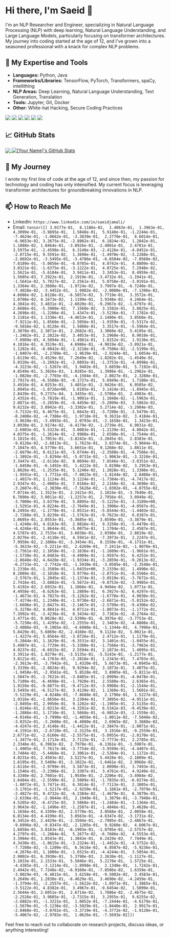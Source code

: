 # Hi there, I'm Saeid 👋

I'm an NLP Researcher and Engineer, specializing in Natural Language Processing (NLP) with deep learning, Natural Language Understanding, and Large Language Models, particularly focusing on transformer architectures. My journey into coding started at the age of 12, and I've grown into a seasoned professional with a knack for complex NLP problems. 
## 🧠 My Expertise and Tools

- **Languages:** Python, Java
- **Frameworks/Libraries:** TensorFlow, PyTorch, Transformers, spaCy, intellithing
- **NLP Areas:** Deep Learning, Natural Language Understanding, Text Generation, Translation
- **Tools:** Jupyter, Git, Docker
- **Other:** White-hat Hacking, Secure Coding Practices

![](https://img.shields.io/badge/Code-Python-informational?style=flat&logo=python&logoColor=white&color=2bbc8a)
![](https://img.shields.io/badge/Code-Java-informational?style=flat&logo=java&logoColor=white&color=2bbc8a)
![](https://img.shields.io/badge/Tool-TensorFlow-informational?style=flat&logo=tensorflow&logoColor=white&color=2bbc8a)
![](https://img.shields.io/badge/Tool-PyTorch-informational?style=flat&logo=pytorch&logoColor=white&color=2bbc8a)
![](https://img.shields.io/badge/Tool-Transformers-informational?style=flat&logo=huggingface&logoColor=white&color=2bbc8a)
![](https://img.shields.io/badge/Tool-intellithing-informational?style=flat&logo=tensorflow&logoColor=white&color=2bbc8a)

<!-- Update these badges with your own stack -->

## 📈 GitHub Stats

<a href="https://github.com/Saeidjamali">
  <img align="center" src="https://github-readme-stats.vercel.app/api/top-langs/?username=Saeidjamali&hide=html&title_color=ffffff&text_color=c9cacc&icon_color=2bbc8a&bg_color=1d1f21" />
</a>
<a href="https://github.com/Saeidjamali">
  <img align="center" src="https://github-readme-stats.vercel.app/api?username=Saeidjamali&show_icons=true&line_height=27&count_private=true&title_color=ffffff&text_color=c9cacc&icon_color=2bbc8a&bg_color=1d1f21" alt="[Your Name]'s GitHub Stats" />
</a>

## 🚀 My Journey

I wrote my first line of code at the age of 12, and since then, my passion for technology and coding has only intensified. My current focus is leveraging transformer architectures for groundbreaking innovations in NLP.

<!--## 📝 Research & Publications

- "[Title of Your Research Paper](link-to-paper)": Published in [Journal/Conference Name]
- "[Title of Your Project](link-to-project)": An open-source project for NLP enthusiasts and professionals
<!-- Add your research papers, talks, and other publications -->

## 📫 How to Reach Me

- LinkedIn: `https://www.linkedin.com/in/saeidjamali/`
- Email: `tensor([[ 3.0177e-01,  8.1186e-02,  1.4063e-01,  1.3963e-01,  4.3099e-01,
         -3.9895e-01,  1.5848e-01,  5.9140e-01, -1.2244e-01, -7.4624e-01,
         -1.0662e-01, -3.3839e-01,  2.2770e-01,  8.6014e-01, -6.9653e-02,
          3.2675e-01, -2.8802e-01,  6.1824e-02,  1.2842e-01,  1.1088e-02,
          1.8464e-01, -3.0926e-01, -2.4001e-01,  2.4781e-01,  3.5975e-01,
         -2.4598e-01,  6.3140e-03, -2.4126e-01, -4.8452e-01, -2.0715e-01,
          9.5591e-02,  1.3698e-01, -1.4970e-02, -3.2268e-01, -2.8692e-01,
         -3.5495e-01, -3.4786e-01, -6.6504e-02, -7.0568e-02,  7.8189e-01,
         -5.0856e-01, -6.8785e-01,  4.0742e-01,  4.8809e-02,  3.0321e-02,
         -1.6375e-01, -3.1222e-01,  4.0725e-01,  7.2948e-02,  1.5621e-01,
         -5.6104e-01,  3.9411e-01,  3.3453e-01,  8.4959e-02,  1.5605e-03,
          7.2922e-01,  2.1919e-01, -3.4732e-01, -1.1941e-01, -1.5641e-02,
          5.7027e-02,  2.2561e-01,  5.0758e-02, -3.0191e-01,  1.3364e-01,
          2.3688e-01, -1.9724e-02,  3.7997e-01, -6.7240e-01, -7.4028e-02,
         -3.4452e-01,  1.9982e-02, -2.0000e-01, -7.1396e-02,  4.6086e-02,
          1.8128e-01, -6.5857e-02,  5.7719e-01,  3.3572e-01,  1.0708e-02,
          4.1673e-02,  1.1199e-01,  3.9348e-02,  4.2464e-01,  4.3841e-01,
          3.4831e-01, -2.6020e-01, -9.2967e-02, -1.6797e-01,  2.6686e-01,
         -5.3900e-02,  7.1560e-02,  3.1592e-01,  3.8825e-01,  4.2698e-01,
         -1.2206e-01,  1.4347e-01, -3.5236e-01, -7.1782e-02,  3.1181e-01,
          1.1338e-01, -4.4653e-01,  2.1480e-01,  3.8568e-01, -7.9211e-01,
          1.8560e-01, -2.5056e-01, -1.9359e-01, -5.5317e-02, -9.5016e-02,
          1.0128e-01,  1.5088e-01,  3.3517e-01, -5.5964e-01,  2.3878e-01,
          2.3871e-01,  2.2682e-01,  3.3060e-02,  5.4195e-01, -1.2482e-01,
          2.2822e-02,  3.4053e-01,  3.2960e-01,  8.9010e-01, -7.0989e-03,
          4.5894e-01, -1.4981e-01,  1.0152e-01,  1.9136e-01,  4.1016e-01,
          4.3519e-01,  4.6986e-01, -4.9019e-02, -3.8921e-01,  1.1282e-01,
         -8.0842e-02, -2.3218e-01, -9.7506e-02, -2.5199e-01, -1.0407e-01,
         -2.2789e-01, -1.9639e-01, -2.9244e-01,  1.6054e-01,  1.6119e-01,
          3.4529e-02,  7.2649e-02, -1.8202e-01, -1.4540e-01,  5.0320e-01,
         -3.2892e-01, -2.0893e-01, -1.3753e-01, -4.8998e-01, -4.3223e-02,
         -1.5267e-01,  3.9402e-01,  3.6859e-01,  5.7192e-01,  4.8549e-01,
          5.3026e-03,  1.0285e-01,  1.3998e-01, -1.2982e-01, -1.0826e-01,
         -2.7703e-01, -4.1504e-03,  2.8027e-01,  2.3288e-01,  2.7917e-01,
         -6.5508e-03, -6.1727e-01,  5.6949e-01,  1.7180e-01,  3.4916e-01,
          4.0253e-01,  3.4851e-01, -2.9426e-01,  6.9505e-02,  1.0945e-01,
         -1.0726e+00,  1.8105e-01,  3.1424e-01, -1.8945e-01,  2.8439e-01,
          9.2737e-04,  1.3455e-01, -2.5706e-01,  2.4983e-01,  2.4352e-01,
         -3.7819e-01, -1.9091e-01,  1.1048e-02, -1.5963e-01,  2.0871e-01,
         -3.2859e-01, -6.4459e-02, -5.2099e-03,  3.5863e-02,  9.6232e-02,
          3.8942e-01, -3.3302e-01,  5.2714e-02, -3.2904e-03, -3.7132e-01,
          6.4675e-01,  1.6643e-01, -3.7208e-01, -3.5479e-01, -8.2408e-02,
         -4.7386e-01,  1.9718e-01,  9.3631e-02,  3.4184e-01, -3.9639e-01,
         -3.4993e-01,  2.0793e-01, -2.1658e-01,  1.3423e-01,  3.0930e-01,
          2.9174e-02, -6.4179e-02, -1.2739e-01,  6.9031e-02, -2.6983e-01,
          5.5323e-01,  3.0083e-01, -1.2139e-01,  4.8842e-01,  4.0375e-01,
         -1.2614e-01, -2.9988e-01,  2.6598e-01, -1.7544e-01,  3.1815e-01,
          1.7053e-01, -3.8242e-01, -3.2045e-01,  2.8383e-01, -9.8126e-02,
         -2.6813e-01,  1.7623e-01,  3.0374e-01, -3.9044e-01,  7.1047e-03,
          4.5770e-01,  3.6651e-01,  9.1268e-02,  1.8011e-01, -2.6679e-01,
          9.6121e-03, -5.6744e-01, -2.3508e-01, -4.7566e-01, -1.3892e-01,
         -3.8294e-01, -5.0731e-02, -1.9063e-01, -3.3210e-01,  3.3447e-01,
         -2.6116e-02,  8.0694e-02,  7.8546e-01, -3.0351e-02, -1.8458e-01,
         -6.1492e-01,  1.4222e-02,  3.8190e-02,  3.2953e-01,  1.8826e-01,
         -1.2535e-01,  5.1240e-02,  1.2028e-01,  1.3380e-01, -1.9591e-01,
         -1.7731e-01, -7.0023e-02, -1.8144e-02,  2.8408e-01, -1.4037e-01,
          1.1124e-01,  3.1224e-01, -1.7384e-01, -4.7417e-02,  2.9347e-01,
         -2.0085e-01,  7.0166e-02,  2.2168e-02, -4.3690e-01, -3.2607e-01,
         -2.3830e-01, -7.5626e-02, -1.8302e-01, -4.8755e-02,  7.0714e-01,
          1.3523e-01,  2.2421e-01,  1.1824e-01, -3.7640e-01,  6.7890e-02,
          3.0011e-02, -1.2257e-01,  2.7956e-01,  3.0949e-02, -3.7000e-01,
          3.6379e-01,  5.8895e-02, -5.1225e-01, -3.3189e+00, -1.5291e-01,
          4.8224e-01, -2.7649e-01,  1.3906e-01, -4.0567e-01,  6.2493e-02,
         -1.1778e-01, -2.0531e-01, -5.8544e-01, -1.4403e-02, -2.7288e-01,
          3.8239e-01, -1.5763e-01, -9.7623e-02,  6.8387e-01,  1.0605e-01,
          2.0553e-01, -5.3685e-01,  3.8590e-01, -3.3879e-01, -1.4240e-01,
          4.6163e-03,  2.0816e-01,  9.3250e-01, -5.4470e-01, -4.4246e-01,
          1.8644e-01, -5.0075e-01,  1.1704e-01,  2.4587e-01,  4.5787e-03,
          2.7535e-01,  3.6038e-01,  2.0390e-01,  2.8819e-02,  2.0276e-01,
         -2.4110e-01,  4.5941e-02, -7.3973e-01,  2.2247e-01,  7.9950e-02,
          2.1086e-02, -3.3454e-01,  8.1550e-01, -6.1731e-01, -5.3633e-02,
         -5.2211e-02,  2.6269e-01,  7.2411e-02, -1.9070e-01, -2.7561e-02,
          1.1058e-01, -2.1636e-01, -1.1609e-01, -1.9661e-01, -1.5730e-01,
          4.0483e-01, -4.4909e-01, -1.9597e-01,  6.4252e-01, -2.8648e-02,
          4.6420e-02, -1.9334e-01, -3.2859e-01, -9.2813e-02, -6.2733e-01,
         -2.7742e-01, -1.5930e-01, -3.0505e-01, -2.3548e-01,  1.2338e-01,
         -1.3589e-01, -1.0435e+00,  3.2339e-02,  1.4990e-02,  8.2889e-02,
         -2.1018e-01,  3.9776e-01, -2.8751e-01, -8.5566e-01, -2.5767e-01,
          1.2045e-02, -1.1374e-01, -3.0519e-01, -3.7672e-01,  2.7416e-01,
         -3.6802e-01, -5.5672e-01, -9.8753e-02, -3.9985e-01,  5.4192e-02,
          2.6932e-01,  1.1068e-01,  4.9494e-02,  1.0771e-01,  4.4958e-01,
         -8.6263e-02,  1.2889e-01,  6.3927e-02,  6.4297e-01, -1.4673e-01,
          4.7027e-01, -5.1282e-02, -1.6770e-01,  4.9030e-01, -7.4274e-01,
          1.2340e-01, -1.9730e-02, -2.6671e-01, -5.8152e-02, -1.6696e-01,
          2.8427e-01, -2.1467e-01, -2.5799e-01, -9.4306e-02, -5.3278e-02,
          4.8841e-01,  4.0711e-01, -1.8073e-01, -1.1772e-01,  7.3992e-01,
         -3.4236e-01,  8.3434e-02,  3.7383e-02, -8.2764e-02,  1.4771e-01,
          9.0628e-02, -2.5399e-01, -6.3976e-02, -3.7753e-01, -5.7230e-01,
          1.4295e-02, -1.2555e-01,  2.3403e-02, -4.8808e-01, -3.4086e-03,
         -9.1965e-02, -4.6988e-01, -1.1344e-01,  4.7996e-01,  5.8429e-01,
          5.6869e-02, -2.4160e-02,  9.1124e-02,  5.0021e-01, -1.4237e-01,
          5.8564e-02, -3.8726e-01,  2.4712e-01,  1.1179e-01, -5.2044e-01,
          1.1629e-01, -6.3531e-02,  3.1401e-01, -1.0455e-01,  5.4987e-01,
         -1.7729e-01, -5.3380e-01, -1.7566e-01, -3.7963e-02,  4.9237e-02,
         -6.6915e-02,  2.5594e-01,  2.1873e-01,  1.4095e-01,  3.3911e-01,
          1.8279e-01, -3.5135e-01, -5.5143e-01, -1.2177e-01,  3.0121e-01,
         -4.1763e-03, -2.2818e-01,  1.2343e-01,  7.4703e-01, -2.3613e-01,
         -3.7942e-01,  1.4320e-01,  5.6673e-01, -4.0945e-02,  3.3339e-01,
         -2.8824e-01,  9.9294e-02,  3.1873e-01,  3.4075e-01, -1.9458e-01,
         -2.9581e-01,  5.8528e-02,  3.8905e-01, -5.8211e-01,  1.5047e-01,
         -2.7622e-01, -3.8485e-01, -2.8999e-01, -4.0478e-01,  5.7109e-01,
         -6.4698e-01, -1.7920e-01,  2.5588e-01,  2.6365e-01,  1.9159e-01,
         -9.8877e-01, -9.4712e-03, -3.9908e-01, -2.1544e-01,  3.5493e-01,
         -6.5127e-02,  3.4120e-02,  1.1360e-01,  1.5601e-01, -5.5229e-01,
         -4.0248e-01, -7.8688e-02,  2.1796e-01,  1.5227e-02,  1.9316e-01,
         -1.8656e-01,  3.2304e-01,  7.3895e-02, -4.9511e-01, -2.0495e-01,
          2.9950e-01,  9.1202e-02, -1.1905e-01,  2.5135e-01, -1.0246e-01,
          2.0213e-02, -4.3291e-02,  6.5342e-03, -9.4539e-02, -1.2886e-01,
          1.1710e-01,  1.5668e-01, -6.9852e-03, -2.1559e-01, -4.0146e-01,
         -3.7990e-02, -1.4856e-01, -1.0011e-02, -7.5048e-02, -3.0252e-01,
         -3.2608e-01, -6.4080e-01,  2.6965e-02,  3.3688e-02, -4.4247e-01,
          2.4148e-01, -1.4412e-01, -2.3847e-01, -2.0071e-01, -4.1591e-01,
         -2.6728e-01, -2.3125e-01,  3.1916e-01, -9.2559e-01,  2.6771e-02,
         -2.6160e-02, -2.5575e-01, -5.0955e-01, -2.8170e-01, -1.3477e-01,
          2.1713e-01,  2.7115e-01, -2.7773e-01,  2.2785e-01,  2.3348e-01,
          6.3983e-02,  2.7978e-01, -6.1361e-01, -1.5907e-01, -1.4905e-01,
          7.7617e-04, -3.7754e-02, -3.9599e-01, -4.4407e-01,  3.7484e-02,
         -5.4468e-01,  2.3061e-01, -2.5384e-01,  1.1172e-01,  4.0231e-01,
          2.4503e-02,  3.5227e-01,  5.4428e-01, -2.1889e-01,  1.6195e-01,
          3.5409e-01, -3.1022e-01, -1.6461e-02,  2.0968e-02,  1.6116e-01,
         -2.9799e-01,  3.5873e-01,  2.0090e-01,  3.7493e-01,  1.1546e-01,
         -3.2306e-01,  2.3307e-01,  3.4761e-01,  4.9249e-02,  4.3340e-02,
          2.7601e-01,  1.9549e-01, -2.2206e-01, -3.4984e-02,  1.6484e-01,
         -2.5590e-01,  2.5009e-01, -1.7835e-01, -6.0274e-01, -1.0072e-01,
          3.7471e-01,  6.3014e-01, -7.7113e-01,  2.3805e-01, -3.1701e-01,
         -1.5217e-01, -2.9250e-01,  1.1661e-01, -2.7979e-01, -2.4827e-01,
          9.4732e-02, -6.2384e-02, -1.4679e-01,  6.3879e-01, -2.6336e-01,
         -2.9844e-01,  2.1949e-01,  1.3079e-01, -3.7948e-01,  4.5205e-02,
         -6.4725e-03,  3.5060e-01, -1.2484e-01, -3.1364e-01,  3.9643e-02,
         -1.1496e-03, -1.2507e-01, -1.4846e-01,  3.4628e-01,  1.1656e-01,
          4.3399e-02,  2.5778e-01,  3.0568e-01,  2.0858e-01,  6.0134e-03,
          4.4199e-01,  3.0563e-01, -4.6347e-02, -3.1731e-02,  6.3452e-01,
          2.4429e-01, -2.3504e-01, -2.7905e-01, -2.4867e-01, -9.8996e-02,
         -9.8347e-02, -2.1205e-01,  9.9260e-02,  4.6067e-01,  1.6858e-01,
          3.8183e-02, -6.1903e-01, -1.8705e-01, -2.5757e-02,  4.2797e-01,
         -1.2884e-01,  5.2677e-02, -6.7606e-02,  4.5553e-01,  3.3904e-01,
          1.0543e-01,  1.3043e-01,  6.2429e-03,  7.7449e-01,  4.3430e-01,
         -1.8615e-01, -3.2324e-01, -1.4452e-01, -4.5752e-02, -7.7208e-02,
         -5.1209e-01,  6.5616e-02,  6.8587e-02, -5.9236e-01, -4.2676e-01,
          1.1006e-01, -1.6523e-01, -4.4244e-01,  3.5054e-01,  2.9002e-01,
          6.3930e-01,  5.3790e-03,  2.2630e-01, -1.1127e-01,  3.1833e-01,
          2.1533e-01,  5.5046e-01,  5.2170e-01,  1.5725e-01, -4.4385e-01,
         -3.1214e-01, -1.8998e-01,  2.1340e-01,  1.7242e-01,  2.4942e-01,
          7.7248e-02, -6.9160e-01, -7.8506e-02,  1.6359e-01, -3.0029e-03,
         -6.4815e-01,  3.6158e-01, -9.5002e-02,  3.4583e-01,  3.2649e-01,
          1.2838e-01, -6.4629e-01,  3.4690e-02, -4.2459e-01, -1.3794e-01,
         -2.2557e-01, -1.5622e-02, -1.0971e-01,  1.3865e-01, -3.5122e-01,
          4.8382e-01,  3.4967e-01, -9.6454e-02,  1.5099e-01,  2.5644e-01,
          2.6051e-01,  2.6714e-02,  1.7886e-02, -2.4675e-02, -2.2526e-01,
          3.9885e-01, -2.7315e-01,  3.2955e-01,  9.6255e-02, -2.6882e-01,
         -1.3221e-01,  1.0052e-01, -7.2444e-01, -4.6179e-01, -1.5670e-01,
         -5.1236e-02, -3.5029e-01, -1.0440e-01,  2.9917e-01, -2.8460e-01,
         -3.0761e-01, -3.3719e-01, -4.3772e-02, -1.9120e-01, -5.4067e-02,
         -2.9783e-01,  1.0626e-01, -7.5693e-02]])`

Feel free to reach out to collaborate on research projects, discuss ideas, or anything interesting!

<!--
**[YourGitHubUsername]/[YourGitHubUsername]** is a ✨ _special_ ✨ repository because its `README.md` (this file) appears on your GitHub profile.
-->
